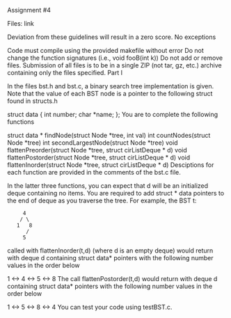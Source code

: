 Assignment #4

Files: link

Deviation from these guidelines will result in a zero score. No exceptions

Code must compile using the provided makefile without error
Do not change the function signatures (i.e., void fooB(int k))
Do not add or remove files.
Submission of all files is to be in a single ZIP (not tar, gz, etc.) archive containing only the files specified.
Part I

In the files bst.h and bst.c, a binary search tree implementation is given. Note that the value of each BST node is a pointer to the following struct found in structs.h

struct data {
    int number;
    char *name;
};
You are to complete the following functions

struct data * findNode(struct Node *tree, int val)
int countNodes(struct Node *tree)
int secondLargestNode(struct Node *tree)
void flattenPreorder(struct Node *tree, struct cirListDeque * d)
void flattenPostorder(struct Node *tree, struct cirListDeque * d)
void flattenInorder(struct Node *tree, struct cirListDeque * d)
Desciptions for each function are provided in the comments of the bst.c file.

In the latter three functions, you can expect that d will be an initialized deque containing no items. You are required to add struct * data pointers to the end of deque as you traverse the tree. For example, the BST t:

         4
        / \
       1   8
          /
         5    
called with flattenInorder(t,d) (where d is an empty deque) would return with deque d containing struct data* pointers with the following number values in the order below

1 <-> 4 <-> 5 <-> 8
The call flattenPostorder(t,d) would return with deque d containing struct data* pointers with the following number values in the order below

1 <-> 5 <-> 8 <-> 4
You can test your code using testBST.c.
